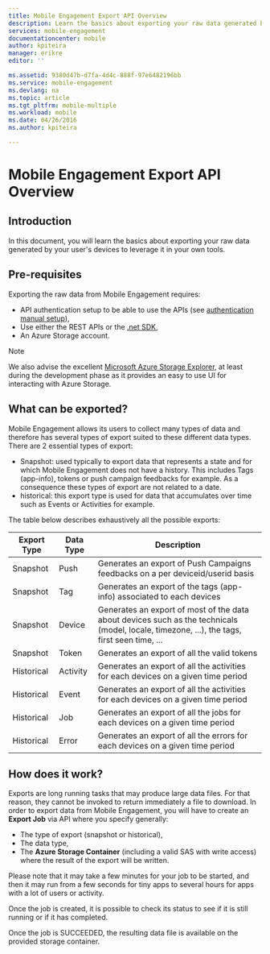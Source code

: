 ```yaml
---
title: Mobile Engagement Export API Overview
description: Learn the basics about exporting your raw data generated by your user's devices to leverage it in your own tools
services: mobile-engagement
documentationcenter: mobile
author: kpiteira
manager: erikre
editor: ''

ms.assetid: 9380d47b-d7fa-4d4c-888f-97e6482196bb
ms.service: mobile-engagement
ms.devlang: na
ms.topic: article
ms.tgt_pltfrm: mobile-multiple
ms.workload: mobile
ms.date: 04/26/2016
ms.author: kpiteira

---
```

# Mobile Engagement Export API Overview
## Introduction
In this document, you will learn the basics about exporting your raw data generated by your user's devices to leverage it in your own tools.

## Pre-requisites
Exporting the raw data from Mobile Engagement requires:

* API authentication setup to be able to use the APIs (see [authentication manual setup](mobile-engagement-api-authentication-manual.md)),
* Use either the REST APIs or the [.net SDK](mobile-engagement-dotnet-sdk-service-api.md),
* An Azure Storage account.

> [!NOTE]
> We also advise the excellent [Microsoft Azure Storage Explorer](http://storageexplorer.com/), at least during the development phase as it provides an easy to use UI for interacting with Azure Storage.
> 
> 

## What can be exported?
Mobile Engagement allows its users to collect many types of data and therefore has several types of export suited to these different data types.
There are 2 essential types of export:

* Snapshot: used typically to export data that represents a state and for which Mobile Engagement does not have a history. This includes Tags (app-info), tokens or push campaign feedbacks for example. As a consequence these types of export are not related to a date.
* historical: this export type is used for data that accumulates over time such as Events or Activities for example.

The table below describes exhaustively all the possible exports:

| Export Type | Data Type | Description |
| --- | --- | --- |
| Snapshot |Push |Generates an export of Push Campaigns feedbacks on a per deviceid/userid basis |
| Snapshot |Tag |Generates an export of the tags (app-info) associated to each devices |
| Snapshot |Device |Generates an export of most of the data about devices such as the technicals (model, locale, timezone, ...), the tags, first seen time, ... |
| Snapshot |Token |Generates an export of all the valid tokens |
| Historical |Activity |Generates an export of all the activities for each devices on a given time period |
| Historical |Event |Generates an export of all the activities for each devices on a given time period |
| Historical |Job |Generates an export of all the jobs for each devices on a given time period |
| Historical |Error |Generates an export of all the errors for each devices on a given time period |

## How does it work?
Exports are long running tasks that may produce large data files. For that reason, they cannot be invoked to return immediately a file to download.
In order to export data from Mobile Engagement, you will have to create an **Export Job** via API where you specify generally:

* The type of export (snapshot or historical),
* The data type,
* The **Azure Storage Container** (including a valid SAS with write access) where the result of the export will be written.

Please note that it may take a few minutes for your job to be started, and then it may run from a few seconds for tiny apps to several hours for apps with a lot of users or activity.

Once the job is created, it is possible to check its status to see if it is still running or if it has completed.

Once the job is SUCCEEDED, the resulting data file is available on the provided storage container.

